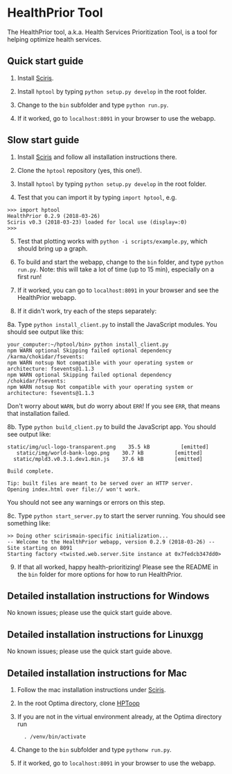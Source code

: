 # HealthPrior Tool

The HealthPrior tool, a.k.a. Health Services Prioritization Tool, is a tool for helping optimize health services.

## Quick start guide

1. Install [Sciris](http://github.com/optimamodel/sciris).

2. Install `hptool` by typing `python setup.py develop` in the root folder.

3. Change to the `bin` subfolder and type `python run.py`.

4. If it worked, go to `localhost:8091` in your browser to use the webapp.

## Slow start guide

1. Install [Sciris](http://github.com/optimamodel/sciris) and follow all installation instructions there.

2. Clone the `hptool` repository (yes, this one!).

3. Install `hptool` by typing `python setup.py develop` in the root folder.

4. Test that you can import it by typing `import hptool`, e.g.
```
>>> import hptool
HealthPrior 0.2.9 (2018-03-26)
Sciris v0.3 (2018-03-23) loaded for local use (display=:0)
>>>
```

5. Test that plotting works with `python -i scripts/example.py`, which should bring up a graph.

6. To build and start the webapp, change to the `bin` folder, and type `python run.py`. Note: this will take a lot of time (up to 15 min), especially on a first run!

7. If it worked, you can go to `localhost:8091` in your browser and see the HealthPrior webapp.

8. If it didn't work, try each of the steps separately:

  8a. Type `python install_client.py` to install the JavaScript modules. You should see output like this:
  ```
  your_computer:~/hptool/bin> python install_client.py
  npm WARN optional Skipping failed optional dependency /karma/chokidar/fsevents:
  npm WARN notsup Not compatible with your operating system or architecture: fsevents@1.1.3
  npm WARN optional Skipping failed optional dependency /chokidar/fsevents:
  npm WARN notsup Not compatible with your operating system or architecture: fsevents@1.1.3
  ```

  Don't worry about `WARN`, but _do_ worry about `ERR`! If you see `ERR`, that means that installation failed.

  8b. Type `python build_client.py` to build the JavaScript app. You should see output like:
  ```
  static/img/ucl-logo-transparent.png    35.5 kB          [emitted]         
     static/img/world-bank-logo.png    30.7 kB          [emitted]         
    static/mpld3.v0.3.1.dev1.min.js    37.6 kB          [emitted]         

  Build complete.

  Tip: built files are meant to be served over an HTTP server.
  Opening index.html over file:// won't work.
  ```
  You should not see any warnings or errors on this step.

  8c. Type `python start_server.py` to start the server running. You should see something like:
  ```
  >> Doing other scirismain-specific initialization...
  -- Welcome to the HealthPrior webapp, version 0.2.9 (2018-03-26) --
  Site starting on 8091
  Starting factory <twisted.web.server.Site instance at 0x7fedcb347dd0>
  ```

9. If that all worked, happy health-prioritizing! Please see the README in the `bin` folder for more options for how to run HealthPrior.

## Detailed installation instructions for Windows

No known issues; please use the quick start guide above.

## Detailed installation instructions for Linuxgg

No known issues; please use the quick start guide above.

## Detailed installation instructions for Mac
1. Follow the mac installation instructions under [Sciris](http://github.com/optimamodel/sciris).

2. In the root Optima directory, clone [HPToop](https://github.com/optimamodel/hptool.git)

3. If you are not in the virtual environment already, at the Optima directory run

         . /venv/bin/activate

4. Change to the `bin` subfolder and type `pythonw run.py`.

5. If it worked, go to `localhost:8091` in your browser to use the webapp.
